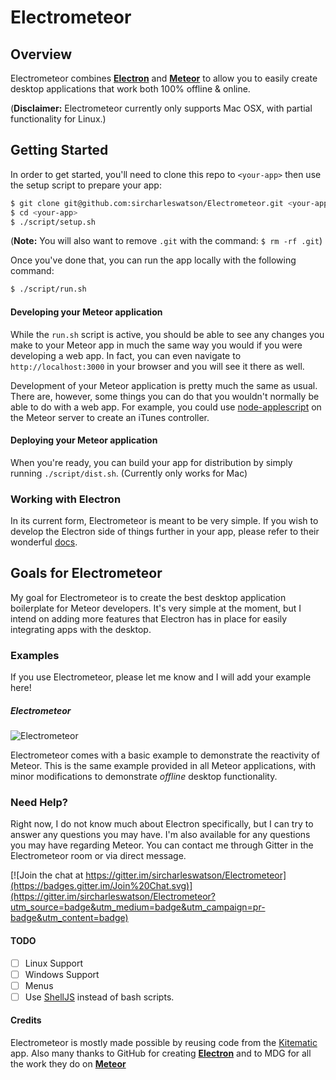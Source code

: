 # Electrometeor
## Overview
Electrometeor combines **[Electron](http://electron.atom.io)** and **[Meteor](http://www.meteor.com)** to allow you to easily create desktop applications that work both 100% offline & online.

(**Disclaimer:** Electrometeor currently only supports Mac OSX, with partial functionality for Linux.)

## Getting Started

In order to get started, you'll need to clone this repo to `<your-app>` then use the setup script to prepare your app:
```sh
$ git clone git@github.com:sircharleswatson/Electrometeor.git <your-app>
$ cd <your-app>
$ ./script/setup.sh
```

(**Note:** You will also want to remove `.git` with the command: `$ rm -rf .git`)

Once you've done that, you can run the app locally with the following command:
```sh
$ ./script/run.sh
```

#### Developing your Meteor application

While the `run.sh` script is active, you should be able to see any changes you make to your Meteor app in much the same way you would if you were developing a web app. In fact, you can even navigate to `http://localhost:3000` in your browser and you will see it there as well.

Development of your Meteor application is pretty much the same as usual. There are, however, some things you can do that you wouldn't normally be able to do with a web app. For example, you could use [node-applescript](https://github.com/TooTallNate/node-applescript) on the Meteor server to create an iTunes controller.

#### Deploying your Meteor application
When you're ready, you can build your app for distribution by simply running `./script/dist.sh`. (Currently only works for Mac)

### Working with Electron
In its current form, Electrometeor is meant to be very simple. If you wish to develop the Electron side of things further in your app, please refer to their wonderful [docs](https://github.com/atom/electron/tree/master/docs).

## Goals for Electrometeor

My goal for Electrometeor is to create the best desktop application boilerplate for Meteor developers. It's very simple at the moment, but I intend on adding more features that Electron has in place for easily integrating apps with the desktop.

### Examples
If you use Electrometeor, please let me know and I will add your example here!

##### Electrometeor
![Electrometeor](https://github.com/sircharleswatson/Electrometeor/blob/master/electrometeor.gif)

Electrometeor comes with a basic example to demonstrate the reactivity of Meteor. This is the same example provided in all Meteor applications, with minor modifications to demonstrate _offline_ desktop functionality.

### Need Help?
Right now, I do not know much about Electron specifically, but I can try to answer any questions you may have. I'm also available for any questions you may have regarding Meteor. You can contact me through Gitter in the Electrometeor room or via direct message.

[![Join the chat at https://gitter.im/sircharleswatson/Electrometeor](https://badges.gitter.im/Join%20Chat.svg)](https://gitter.im/sircharleswatson/Electrometeor?utm_source=badge&utm_medium=badge&utm_campaign=pr-badge&utm_content=badge)

#### TODO
* [ ] Linux Support
* [ ] Windows Support
* [ ] Menus
* [ ] Use [ShellJS](https://github.com/arturadib/shelljs) instead of bash scripts.

#### Credits
Electrometeor is mostly made possible by reusing code from the [Kitematic](https://github.com/kitematic/kitematic) app. Also many thanks to GitHub for creating **[Electron](http://electron.atom.io)** and to MDG for all the work they do on **[Meteor](http://meteor.com)**


